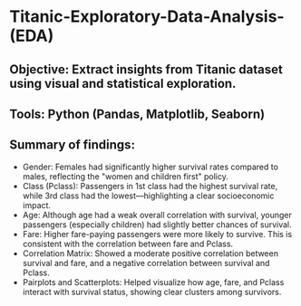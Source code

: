 # Titanic-Exploratory-Data-Analysis-(EDA)
 ## Objective: Extract insights from Titanic dataset using visual and statistical exploration.
 
 ## Tools: Python (Pandas, Matplotlib, Seaborn)

## Summary of findings:
- Gender: Females had significantly higher survival rates compared to males, reflecting the "women and children first" policy.
- Class (Pclass): Passengers in 1st class had the highest survival rate, while 3rd class had the lowest—highlighting a clear socioeconomic impact.
- Age: Although age had a weak overall correlation with survival, younger passengers (especially children) had slightly better chances of survival.
- Fare: Higher fare-paying passengers were more likely to survive. This is consistent with the correlation between fare and Pclass.
- Correlation Matrix: Showed a moderate positive correlation between survival and fare, and a negative correlation between survival and Pclass.
- Pairplots and Scatterplots: Helped visualize how age, fare, and Pclass interact with survival status, showing clear clusters among survivors.


